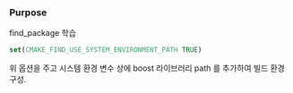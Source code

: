 ### Purpose
find_package 학습

~~~cmake
set(CMAKE_FIND_USE_SYSTEM_ENVIRONMENT_PATH TRUE)
~~~
위 옵션을 주고
시스템 환경 변수 상에 boost 라이브러리 path 를 추가하여 빌드 환경 구성.
